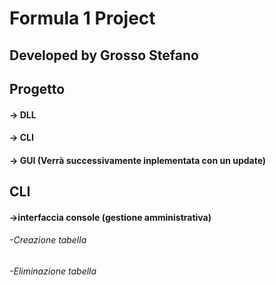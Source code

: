 # Formula 1 Project
## Developed by Grosso Stefano


## Progetto
#### -> DLL 
#### -> CLI 
#### -> GUI (Verrà successivamente inplementata con un update)

## CLI
#### ->interfaccia console (gestione amministrativa)
###### -Creazione tabella
###### -Eliminazione tabella


